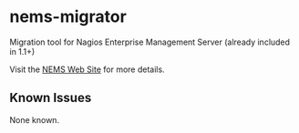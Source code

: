 # nems-migrator
Migration tool for Nagios Enterprise Management Server (already included in 1.1+)

Visit the [NEMS Web Site](https://nemslinux.com/) for more details.

## Known Issues
None known.
